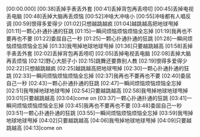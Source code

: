 [00:00.000]
[00:38]丢掉手表丢外套
[00:41]丢掉背包再丢唠叨
[00:45]丢掉电视丢电脑
[00:48]丢掉大脑再丢烦恼
[00:52]冲啥大冲啥小
[00:55]冲啥都有人唱反调
[00:59]恨得多爱得少
[01:02]只想越跳越疯
[01:04]越跳越高把地球甩掉
[01:11]一颗心扑通扑通的狂跳
[01:15]一瞬间烦恼烦恼烦恼全忘掉
[01:19]我再也不要再也不要
[01:22]委屈自己一秒
[01:25]一颗心扑通扑通的狂跳
[01:28]一瞬间烦恼烦恼烦恼全忘掉
[01:33]我甩掉地球地球甩掉
[01:36]只要越跳越高
[01:58]丢掉手表丢外套
[02:02]丢掉背包再丢唠叨
[02:05]丢掉电视丢电脑
[02:08]丢掉大脑再丢烦恼
[02:12]野心大胆子小
[02:15]跳舞还要靠别人教
[02:19]恨得多爱得少
[02:22]只想越跳越疯
[02:25]越跳越高把地球甩掉
[02:30]一颗心扑通扑通的狂跳
[02:33]一瞬间烦恼烦恼烦恼全忘掉
[02:37]我再也不要再也不要
[02:40]委屈自己一秒
[02:43]一颗心扑通扑通的狂跳
[02:47]一瞬间烦恼烦恼烦恼全忘掉
[02:51]我甩掉地球地球甩掉
[02:54]只要越跳越高
[02:58]我甩掉地球地球甩掉
[03:01]只要越跳越高
[03:04]come on
[03:37]一颗心扑通扑通的狂跳
[03:41]一瞬间烦恼烦恼烦恼全忘掉
[03:45]我再也不要再也不要
[03:48]委屈自己一秒
[03:51]一颗心扑通扑通的狂跳
[03:55]一瞬间烦恼烦恼烦恼全忘掉
[03:59]我甩掉地球地球甩掉
[04:02]只要越跳越高
[04:06]我甩掉地球地球甩掉
[04:09]只要越跳越高
[04:13]come on